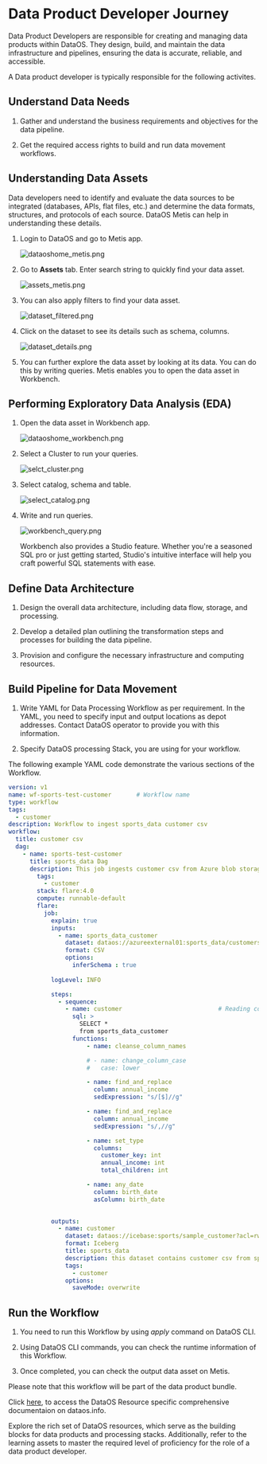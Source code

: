 # Data Product Developer Journey

Data Product Developers are responsible for creating and managing data products within DataOS. They design, build, and maintain the data infrastructure and pipelines, ensuring the data is accurate, reliable, and accessible.

A Data product developer is typically responsible for the following activites.

## Understand Data Needs

1. Gather and understand the business requirements and objectives for the data pipeline.

2. Get the required access rights to build and run data movement workflows.


## Understanding Data Assets
Data developers need to identify and evaluate the data sources to be integrated (databases, APIs, flat files, etc.) and determine the data formats, structures, and protocols of each source. DataOS Metis can help in understanding these details.


1. Login to DataOS and go to Metis app.
    
    ![dataoshome_metis.png](/getting_started/dataoshome_metis.png)
    
2. Go to **Assets** tab. Enter search string to quickly find your data asset.
    
    ![assets_metis.png](/getting_started/assets_metis.png)
    
3. You can also apply filters to find your data asset.
    
    ![dataset_filtered.png](/getting_started/dataset_filtered.png)
    
4. Click on the dataset to see its details such as schema, columns.
    
    ![dataset_details.png](/getting_started/dataset_details.png)

5. You can further explore the data asset by looking at its data. You can do this by writing queries. Metis enables you to open the data asset in Workbench.

## Performing Exploratory Data Analysis (EDA)

1. Open the data asset in Workbench app.
    
    ![dataoshome_workbench.png](/getting_started/dataoshome_workbench.png)
    
2. Select a Cluster to run your queries.
    
    ![selct_cluster.png](/getting_started/selct_cluster.png)
    
3. Select catalog, schema and table.
    
    ![select_catalog.png](/getting_started/select_catalog.png)
    
4. Write and run queries. 
    
    ![workbench_query.png](/getting_started/workbench_query.png)
    
    Workbench also provides a Studio feature. Whether you're a seasoned SQL pro or just getting started, Studio's intuitive interface will help you craft powerful SQL statements with ease.
    
## Define Data Architecture

1. Design the overall data architecture, including data flow, storage, and processing.

2. Develop a detailed plan outlining the transformation steps and processes for building the data pipeline.

3. Provision and configure the necessary infrastructure and computing resources.


## Build Pipeline for Data Movement

1. Write YAML for Data Processing Workflow as per requirement. In the YAML, you need to specify input and output locations as depot addresses. Contact DataOS operator to provide you with this information.

2. Specify DataOS processing Stack, you are using for your workflow.

The following example YAML code demonstrate the various sections of the Workflow.

```yaml
version: v1
name: wf-sports-test-customer       # Workflow name
type: workflow
tags:  
  - customer
description: Workflow to ingest sports_data customer csv
workflow:  
  title: customer csv 
  dag:    
    - name: sports-test-customer
      title: sports_data Dag
      description: This job ingests customer csv from Azure blob storage into icebase catalog 
        tags:         
          - customer    
        stack: flare:4.0        
        compute: runnable-default
        flare:         
          job:            
            explain: true            
            inputs:                                
              - name: sports_data_customer                                                                                              
                dataset: dataos://azureexternal01:sports_data/customers/
                format: CSV
                options:
                  inferSchema : true
  
            logLevel: INFO

            steps:              
              - sequence:                  
                - name: customer                           # Reading columns from definition files.File names is used to create Survey Ids                    
                  sql: > 
                    SELECT *
                    from sports_data_customer   
                  functions: 
                      - name: cleanse_column_names

                      # - name: change_column_case 
                      #   case: lower

                      - name: find_and_replace 
                        column: annual_income
                        sedExpression: "s/[$]//g"

                      - name: find_and_replace 
                        column: annual_income
                        sedExpression: "s/,//g"

                      - name: set_type 
                        columns: 
                          customer_key: int 
                          annual_income: int
                          total_children: int

                      - name: any_date 
                        column: birth_date
                        asColumn: birth_date

                                                 
            outputs:              
              - name: customer
                dataset: dataos://icebase:sports/sample_customer?acl=rw
                format: Iceberg
                title: sports_data
                description: this dataset contains customer csv from sports_data 
                tags:                                                                     
                  - customer
                options:                  
                  saveMode: overwrite

```
## Run the Workflow 

1. You need to run this Workflow by using *apply* command on DataOS CLI.

2. Using DataOS CLI commands, you can check the runtime information of this Workflow.

3. Once completed, you can check the output data asset on Metis.

Please note that this workflow will be part of the data product bundle. 

Click [here](/resources/stacks/flare/), to access the DataOS Resource specific comprehensive documentaion on dataos.info. 

Explore the rich set of DataOS resources, which serve as the building blocks for data products and processing stacks. Additionally, refer to the learning assets to master the required level of proficiency for the role of a data product developer.